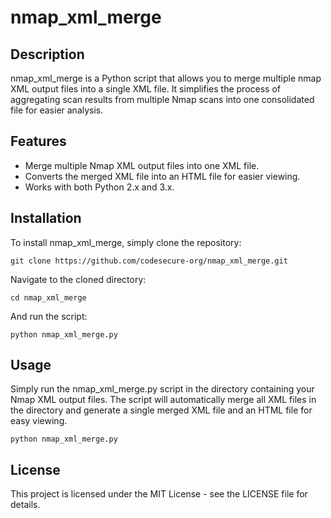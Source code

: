 nmap_xml_merge
==========

Description
-----------

nmap_xml_merge is a Python script that allows you to merge multiple nmap XML output files into a single XML file. It simplifies the process of aggregating scan results from multiple Nmap scans into one consolidated file for easier analysis.

Features
--------

- Merge multiple Nmap XML output files into one XML file.
- Converts the merged XML file into an HTML file for easier viewing.
- Works with both Python 2.x and 3.x.

Installation
------------

To install nmap_xml_merge, simply clone the repository:

    git clone https://github.com/codesecure-org/nmap_xml_merge.git

Navigate to the cloned directory:

    cd nmap_xml_merge

And run the script:

    python nmap_xml_merge.py

Usage
-----

Simply run the nmap_xml_merge.py script in the directory containing your Nmap XML output files. The script will automatically merge all XML files in the directory and generate a single merged XML file and an HTML file for easy viewing.

    python nmap_xml_merge.py

License
-------

This project is licensed under the MIT License - see the LICENSE file for details.
